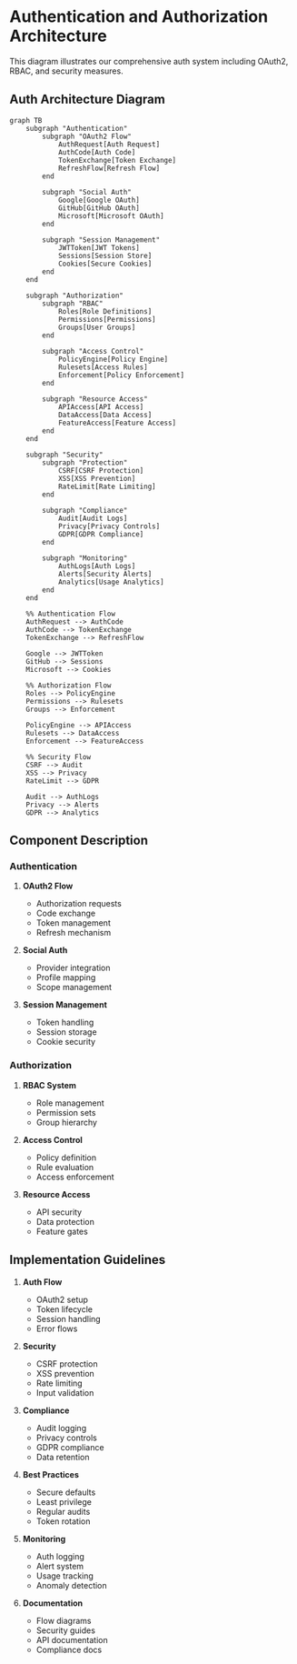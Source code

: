 # Authentication and Authorization Architecture

This diagram illustrates our comprehensive auth system including OAuth2, RBAC, and security measures.

## Auth Architecture Diagram

```mermaid
graph TB
    subgraph "Authentication"
        subgraph "OAuth2 Flow"
            AuthRequest[Auth Request]
            AuthCode[Auth Code]
            TokenExchange[Token Exchange]
            RefreshFlow[Refresh Flow]
        end

        subgraph "Social Auth"
            Google[Google OAuth]
            GitHub[GitHub OAuth]
            Microsoft[Microsoft OAuth]
        end

        subgraph "Session Management"
            JWTToken[JWT Tokens]
            Sessions[Session Store]
            Cookies[Secure Cookies]
        end
    end

    subgraph "Authorization"
        subgraph "RBAC"
            Roles[Role Definitions]
            Permissions[Permissions]
            Groups[User Groups]
        end

        subgraph "Access Control"
            PolicyEngine[Policy Engine]
            Rulesets[Access Rules]
            Enforcement[Policy Enforcement]
        end

        subgraph "Resource Access"
            APIAccess[API Access]
            DataAccess[Data Access]
            FeatureAccess[Feature Access]
        end
    end

    subgraph "Security"
        subgraph "Protection"
            CSRF[CSRF Protection]
            XSS[XSS Prevention]
            RateLimit[Rate Limiting]
        end

        subgraph "Compliance"
            Audit[Audit Logs]
            Privacy[Privacy Controls]
            GDPR[GDPR Compliance]
        end

        subgraph "Monitoring"
            AuthLogs[Auth Logs]
            Alerts[Security Alerts]
            Analytics[Usage Analytics]
        end
    end

    %% Authentication Flow
    AuthRequest --> AuthCode
    AuthCode --> TokenExchange
    TokenExchange --> RefreshFlow

    Google --> JWTToken
    GitHub --> Sessions
    Microsoft --> Cookies

    %% Authorization Flow
    Roles --> PolicyEngine
    Permissions --> Rulesets
    Groups --> Enforcement

    PolicyEngine --> APIAccess
    Rulesets --> DataAccess
    Enforcement --> FeatureAccess

    %% Security Flow
    CSRF --> Audit
    XSS --> Privacy
    RateLimit --> GDPR

    Audit --> AuthLogs
    Privacy --> Alerts
    GDPR --> Analytics
```

## Component Description

### Authentication

1. **OAuth2 Flow**

   - Authorization requests
   - Code exchange
   - Token management
   - Refresh mechanism

2. **Social Auth**

   - Provider integration
   - Profile mapping
   - Scope management

3. **Session Management**
   - Token handling
   - Session storage
   - Cookie security

### Authorization

1. **RBAC System**

   - Role management
   - Permission sets
   - Group hierarchy

2. **Access Control**

   - Policy definition
   - Rule evaluation
   - Access enforcement

3. **Resource Access**
   - API security
   - Data protection
   - Feature gates

## Implementation Guidelines

1. **Auth Flow**

   - OAuth2 setup
   - Token lifecycle
   - Session handling
   - Error flows

2. **Security**

   - CSRF protection
   - XSS prevention
   - Rate limiting
   - Input validation

3. **Compliance**

   - Audit logging
   - Privacy controls
   - GDPR compliance
   - Data retention

4. **Best Practices**

   - Secure defaults
   - Least privilege
   - Regular audits
   - Token rotation

5. **Monitoring**

   - Auth logging
   - Alert system
   - Usage tracking
   - Anomaly detection

6. **Documentation**
   - Flow diagrams
   - Security guides
   - API documentation
   - Compliance docs

